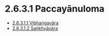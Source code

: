 

# 2.6.3.1 Paccayānuloma

* [2.6.3.1.1 Vibhaṅgavāra](2.6.3.1/2.6.3.1.1.md)
* [2.6.3.1.2 Saṅkhyāvāra](2.6.3.1/2.6.3.1.2.md)



